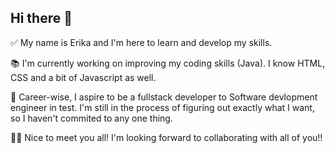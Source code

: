 ## Hi there 👋

✅ My name is Erika and I'm here to learn and develop my skills. 

📚 I'm currently working on improving my coding skills (Java). I know HTML, CSS and a bit of Javascript as well. 

🏢 Career-wise, I aspire to be a fullstack developer to Software devlopment engineer in test. I'm still in the process of figuring out exactly what I want, so I haven't commited to any one thing.

🙌🏾 Nice to meet you all! I'm looking forward to collaborating with all of you!!







<!--
**GeeC1016/GeeC1016** is a ✨ _special_ ✨ repository because its `README.md` (this file) appears on your GitHub profile.

Here are some ideas to get you started:

- 🔭 I’m currently working on ...
- 🌱 I’m currently learning ...
- 👯 I’m looking to collaborate on ...
- 🤔 I’m looking for help with ...
- 💬 Ask me about ...
- 📫 How to reach me: ...
- 😄 Pronouns: ...
- ⚡ Fun fact: ...
-->
